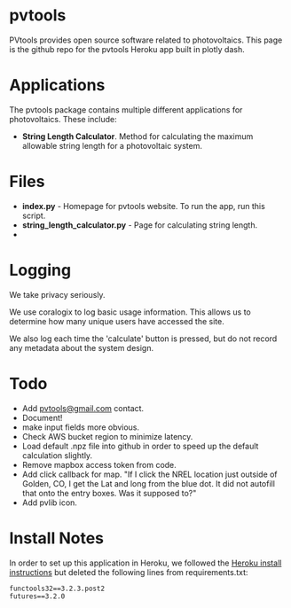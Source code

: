 # pvtools
PVtools provides open source software related to photovoltaics.
This page is the github repo for the pvtools Heroku app built in plotly dash.

# Applications

The pvtools package contains multiple different applications for photovoltaics. These include:
- **String Length Calculator**. Method for calculating the maximum allowable string length for a photovoltaic system. 

# Files

- **index.py** - Homepage for pvtools website. To run the app, run this script.
- **string_length_calculator.py** - Page for calculating string length.
- 

# Logging

We take privacy seriously.

We use coralogix to log basic usage information. This allows us to determine how many unique users have accessed the site.

We also log each time the 'calculate' button is pressed, but do not record any metadata about the system design.  



# Todo

- Add pvtools@gmail.com contact.
- Document! 
- make input fields more obvious.
- Check AWS bucket region to minimize latency.
- Load default .npz file into github in order to speed up the default calculation slightly.
- Remove mapbox access token from code.
- Add click callback for map. "If I click the NREL location just outside of Golden, CO, I get the Lat and long from the blue dot. It did not autofill that onto the entry boxes. Was it supposed to?"
- Add pvlib icon.

# Install Notes

In order to set up this application in Heroku, we followed the [Heroku install instructions](https://dash.plot.ly/deployment) but deleted the following lines from requirements.txt:
```
functools32==3.2.3.post2
futures==3.2.0
```